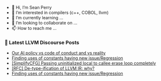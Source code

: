 - 👋 Hi, I’m Sean Perry
- 👀 I’m interested in compilers (c++, COBOL, llvm)
- 🌱 I’m currently learning ...
- 💞️ I’m looking to collaborate on ...
- 📫 How to reach me ...

<!---
s66perry/s66perry is a ✨ special ✨ repository because its `README.md` (this file) appears on your GitHub profile.
You can click the Preview link to take a look at your changes.
--->
### 📕 Latest LLVM Discourse Posts

<!-- DISCOURSE-LLVM:START -->
- [Our AI policy vs code of conduct and vs reality](https://discourse.llvm.org/t/our-ai-policy-vs-code-of-conduct-and-vs-reality/88300#post_3)
- [Finding uses of constants having new issue/Regression](https://discourse.llvm.org/t/finding-uses-of-constants-having-new-issue-regression/88295#post_5)
- [[SimplifyCFG] Passing uninitialized local to callee erase loop completely](https://discourse.llvm.org/t/simplifycfg-passing-uninitialized-local-to-callee-erase-loop-completely/88302#post_1)
- [[RFC] De-type-ification of LLVM IR: why?](https://discourse.llvm.org/t/rfc-de-type-ification-of-llvm-ir-why/88257?page=3#post_52)
- [Finding uses of constants having new issue/Regression](https://discourse.llvm.org/t/finding-uses-of-constants-having-new-issue-regression/88295#post_4)
<!-- DISCOURSE-LLVM:END -->

